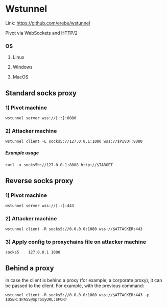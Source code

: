 # Wstunnel

Link: https://github.com/erebe/wstunnel

Pivot via WebSockets and HTTP/2

### OS

1) Linux

2) Windows

3) MacOS

## Standard socks proxy

### 1) Pivot machine

    wstunnel server wss://[::]:8080

### 2) Attacker machine

    wstunnel client -L socks5://127.0.0.1:1080 wss://$PIVOT:8080

##### Example usage

    curl -x socks5h://127.0.0.1:8888 http://$TARGET

## Reverse socks proxy

### 1) Pivot machine

    wstunnel server wss://[::]:443

### 2) Attacker machine

    wstunnel client -R socks5://0.0.0.0:1080 wss://$ATTACKER:443

### 3) Apply config to proxychains file on attacker machine

    socks5    127.0.0.1 1080    

## Behind a proxy

In case the client is behind a proxy (for example, a corporate proxy), it can be passed to the client. For example, with the previous command:

    wstunnel client -R socks5://0.0.0.0:1080 wss://$ATTACKER:443 -p $USER:$PASS@$proxyURL:$PORT
